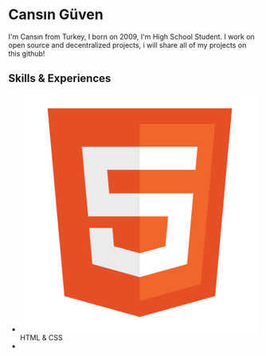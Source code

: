 # Cansın Güven
I'm Cansın from Turkey, I born on 2009, I'm High School Student. I work on open source and decentralized projects, i will share all of my projects on this github!
## Skills & Experiences
+ <img src="https://github.com/cansincode/cansincode/blob/e44b184ce4447e44d3ad09df779bb1d0d695b220/icons/html.png"> HTML & CSS
+ 
